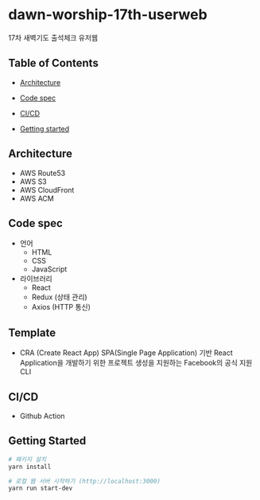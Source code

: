 # dawn-worship-17th-userweb
17차 새벽기도 출석체크 유저웹

## Table of Contents
- [Architecture](#architecture)

- [Code spec](#code-spec)

- [CI/CD](#ci/cd)

- [Getting started](#getting-started)

## Architecture
- AWS Route53
- AWS S3
- AWS CloudFront
- AWS ACM

## Code spec
- 언어
  - HTML
  - CSS
  - JavaScript
- 라이브러리
  - React
  - Redux (상태 관리)
  - Axios (HTTP 통신)

## Template
- CRA (Create React App)
SPA(Single Page Application) 기반 React Application을 개발하기 위한 프로젝트 생성을 지원하는 Facebook의 공식 지원 CLI

## CI/CD
- Github Action

## Getting Started
``` bash
# 패키지 설치
yarn install

# 로컬 웹 서버 시작하기 (http://localhost:3000)
yarn run start-dev
```